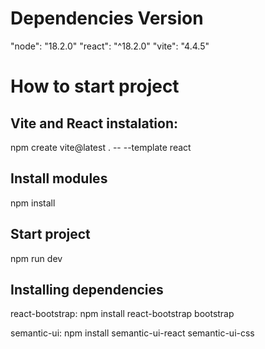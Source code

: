 # Dependencies Version
"node": "18.2.0"
"react": "^18.2.0"
"vite": "4.4.5"

# How to start project
## Vite and React instalation:
npm create vite@latest . -- --template react

## Install modules
npm install

## Start project
npm run dev

## Installing dependencies
react-bootstrap: npm install react-bootstrap bootstrap

semantic-ui: npm install semantic-ui-react semantic-ui-css

